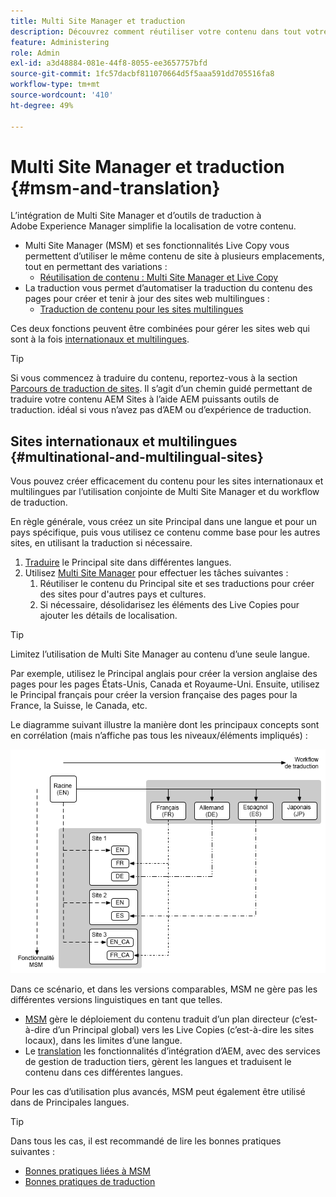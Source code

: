 ```yaml
---
title: Multi Site Manager et traduction
description: Découvrez comment réutiliser votre contenu dans tout votre projet et comment gérer des sites web multilingues dans AEM.
feature: Administering
role: Admin
exl-id: a3d48884-081e-44f8-8055-ee3657757bfd
source-git-commit: 1fc57dacbf811070664d5f5aaa591dd705516fa8
workflow-type: tm+mt
source-wordcount: '410'
ht-degree: 49%

---
```


# Multi Site Manager et traduction {#msm-and-translation}

L’intégration de Multi Site Manager et d’outils de traduction à Adobe Experience Manager simplifie la localisation de votre contenu.

* Multi Site Manager (MSM) et ses fonctionnalités Live Copy vous permettent d’utiliser le même contenu de site à plusieurs emplacements, tout en permettant des variations :
   * [Réutilisation de contenu : Multi Site Manager et Live Copy](msm/overview.md)
* La traduction vous permet d’automatiser la traduction du contenu des pages pour créer et tenir à jour des sites web multilingues :
   * [Traduction de contenu pour les sites multilingues](translation/overview.md)

Ces deux fonctions peuvent être combinées pour gérer les sites web qui sont à la fois [internationaux et multilingues](#multinational-and-multilingual-sites).

>[!TIP]
>
>Si vous commencez à traduire du contenu, reportez-vous à la section [Parcours de traduction de sites](/help/journey-sites/translation/overview.md). Il s’agit d’un chemin guidé permettant de traduire votre contenu AEM Sites à l’aide AEM puissants outils de traduction. idéal si vous n’avez pas d’AEM ou d’expérience de traduction.

## Sites internationaux et multilingues {#multinational-and-multilingual-sites}

Vous pouvez créer efficacement du contenu pour les sites internationaux et multilingues par l’utilisation conjointe de Multi Site Manager et du workflow de traduction.

En règle générale, vous créez un site Principal dans une langue et pour un pays spécifique, puis vous utilisez ce contenu comme base pour les autres sites, en utilisant la traduction si nécessaire.

1. [Traduire](translation/overview.md) le Principal site dans différentes langues.
1. Utilisez [Multi Site Manager](msm/overview.md) pour effectuer les tâches suivantes :
   1. Réutiliser le contenu du Principal site et ses traductions pour créer des sites pour d&#39;autres pays et cultures.
   1. Si nécessaire, désolidarisez les éléments des Live Copies pour ajouter les détails de localisation.

>[!TIP]
>
>Limitez l’utilisation de Multi Site Manager au contenu d’une seule langue.
>
>Par exemple, utilisez le Principal anglais pour créer la version anglaise des pages pour les pages États-Unis, Canada et Royaume-Uni. Ensuite, utilisez le Principal français pour créer la version française des pages pour la France, la Suisse, le Canada, etc.

Le diagramme suivant illustre la manière dont les principaux concepts sont en corrélation (mais n’affiche pas tous les niveaux/éléments impliqués) :

![Présentation de la localisation](assets/localization-overview.png)

Dans ce scénario, et dans les versions comparables, MSM ne gère pas les différentes versions linguistiques en tant que telles.

* [MSM](msm/overview.md) gère le déploiement du contenu traduit d’un plan directeur (c’est-à-dire d’un Principal global) vers les Live Copies (c’est-à-dire les sites locaux), dans les limites d’une langue.
* Le [translation](translation/overview.md) les fonctionnalités d’intégration d’AEM, avec des services de gestion de traduction tiers, gèrent les langues et traduisent le contenu dans ces différentes langues.

Pour les cas d’utilisation plus avancés, MSM peut également être utilisé dans de Principales langues.

>[!TIP]
>
>Dans tous les cas, il est recommandé de lire les bonnes pratiques suivantes :
>
>* [Bonnes pratiques liées à MSM](msm/best-practices.md)
>* [Bonnes pratiques de traduction](translation/best-practices.md)
